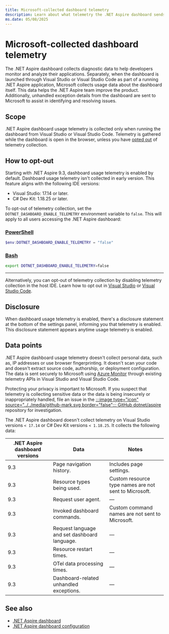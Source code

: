 ```yaml
---
title: Microsoft-collected dashboard telemetry
description: Learn about what telemetry the .NET Aspire dashboard sends and how to opt out.
ms.date: 05/08/2025
---
```


# Microsoft-collected dashboard telemetry

The .NET Aspire dashboard collects diagnostic data to help developers monitor and analyze their applications. Separately, when the dashboard is launched through Visual Studio or Visual Studio Code as part of a running .NET Aspire application, Microsoft collects usage data about the dashboard itself. This data helps the .NET Aspire team improve the product. Additionally, unhandled exception details from the dashboard are sent to Microsoft to assist in identifying and resolving issues.

## Scope

.NET Aspire dashboard usage telemetry is collected only when running the dashboard from Visual Studio or Visual Studio Code. Telemetry is gathered while the dashboard is open in the browser, unless you have [opted out](#how-to-opt-out) of telemetry collection.

## How to opt-out

Starting with .NET Aspire 9.3, dashboard usage telemetry is enabled by default. Dashboard usage telemetry isn't collected in early version. This feature aligns with the following IDE versions:

- Visual Studio: 17.14 or later.
- C# Dev Kit: 1.18.25 or later.

To opt-out of telemetry collection, set the `DOTNET_DASHBOARD_ENABLE_TELEMETRY` environment variable to `false`. This will apply to all users accessing the .NET Aspire dashboard:

### [PowerShell](#tab/powershell)

```powershell
$env:DOTNET_DASHBOARD_ENABLE_TELEMETRY = "false"
```

### [Bash](#tab/bash)

```bash
export DOTNET_DASHBOARD_ENABLE_TELEMETRY=false
```

---

Alternatively, you can opt-out of telemetry collection by disabling telemetry collection in the host IDE. Learn how to opt out in [Visual Studio](/visualstudio/ide/visual-studio-experience-improvement-program) or [Visual Studio Code](https://code.visualstudio.com/docs/configure/telemetry#_disable-telemetry-reporting).

## Disclosure

When dashboard usage telemetry is enabled, there's a disclosure statement at the bottom of the settings panel, informing you that telemetry is enabled. This disclosure statement appears anytime usage telemetry is enabled.

## Data points

.NET Aspire dashboard usage telemetry doesn't collect personal data, such as, IP addresses or use browser fingerprinting. It doesn't scan your code and doesn't extract source code, authorship, or deployment configuration. The data is sent securely to Microsoft using [Azure Monitor](/azure/azure-monitor/) through existing telemetry APIs in Visual Studio and Visual Studio Code.

Protecting your privacy is important to Microsoft. If you suspect that telemetry is collecting sensitive data or the data is being insecurely or inappropriately handled, file an issue in the [:::image type="icon" source="../../media/github-mark.svg border="false"::: GitHub dotnet/aspire](https://github.com/dotnet/aspire) repository for investigation.

The .NET Aspire dashboard doesn't collect telemetry on Visual Studio versions `< 17.14` or C# Dev Kit versions `< 1.18.25`. It collects the following data:

| .NET Aspire dashboard versions | Data | Notes |
|--|--|--|
| 9.3 | Page navigation history. | Includes page settings. |
| 9.3 | Resource types being used. | Custom resource type names are not sent to Microsoft. |
| 9.3 | Request user agent. | — |
| 9.3 | Invoked dashboard commands. | Custom command names are not sent to Microsoft. |
| 9.3 | Request language and set dashboard language. | — |
| 9.3 | Resource restart times. | — |
| 9.3 | OTel data processing times. | — |
| 9.3 | Dashboard-related unhandled exceptions. | — |

## See also

- [.NET Aspire dashboard](overview.md)
- [.NET Aspire dashboard configuration](configuration.md)

